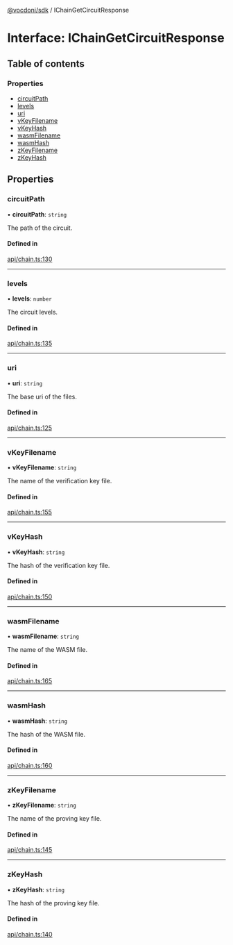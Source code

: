 [@vocdoni/sdk](/sdk) / IChainGetCircuitResponse

# Interface: IChainGetCircuitResponse

## Table of contents

### Properties

- [circuitPath](IChainGetCircuitResponse#circuitpath)
- [levels](IChainGetCircuitResponse#levels)
- [uri](IChainGetCircuitResponse#uri)
- [vKeyFilename](IChainGetCircuitResponse#vkeyfilename)
- [vKeyHash](IChainGetCircuitResponse#vkeyhash)
- [wasmFilename](IChainGetCircuitResponse#wasmfilename)
- [wasmHash](IChainGetCircuitResponse#wasmhash)
- [zKeyFilename](IChainGetCircuitResponse#zkeyfilename)
- [zKeyHash](IChainGetCircuitResponse#zkeyhash)

## Properties

### circuitPath

• **circuitPath**: `string`

The path of the circuit.

#### Defined in

[api/chain.ts:130](https://github.com/vocdoni/vocdoni-sdk/blob/2ec9544f0d792289a6e591f4f269c47a23ca40a1/src/api/chain.ts#L130)

___

### levels

• **levels**: `number`

The circuit levels.

#### Defined in

[api/chain.ts:135](https://github.com/vocdoni/vocdoni-sdk/blob/2ec9544f0d792289a6e591f4f269c47a23ca40a1/src/api/chain.ts#L135)

___

### uri

• **uri**: `string`

The base uri of the files.

#### Defined in

[api/chain.ts:125](https://github.com/vocdoni/vocdoni-sdk/blob/2ec9544f0d792289a6e591f4f269c47a23ca40a1/src/api/chain.ts#L125)

___

### vKeyFilename

• **vKeyFilename**: `string`

The name of the verification key file.

#### Defined in

[api/chain.ts:155](https://github.com/vocdoni/vocdoni-sdk/blob/2ec9544f0d792289a6e591f4f269c47a23ca40a1/src/api/chain.ts#L155)

___

### vKeyHash

• **vKeyHash**: `string`

The hash of the verification key file.

#### Defined in

[api/chain.ts:150](https://github.com/vocdoni/vocdoni-sdk/blob/2ec9544f0d792289a6e591f4f269c47a23ca40a1/src/api/chain.ts#L150)

___

### wasmFilename

• **wasmFilename**: `string`

The name of the WASM file.

#### Defined in

[api/chain.ts:165](https://github.com/vocdoni/vocdoni-sdk/blob/2ec9544f0d792289a6e591f4f269c47a23ca40a1/src/api/chain.ts#L165)

___

### wasmHash

• **wasmHash**: `string`

The hash of the WASM file.

#### Defined in

[api/chain.ts:160](https://github.com/vocdoni/vocdoni-sdk/blob/2ec9544f0d792289a6e591f4f269c47a23ca40a1/src/api/chain.ts#L160)

___

### zKeyFilename

• **zKeyFilename**: `string`

The name of the proving key file.

#### Defined in

[api/chain.ts:145](https://github.com/vocdoni/vocdoni-sdk/blob/2ec9544f0d792289a6e591f4f269c47a23ca40a1/src/api/chain.ts#L145)

___

### zKeyHash

• **zKeyHash**: `string`

The hash of the proving key file.

#### Defined in

[api/chain.ts:140](https://github.com/vocdoni/vocdoni-sdk/blob/2ec9544f0d792289a6e591f4f269c47a23ca40a1/src/api/chain.ts#L140)
